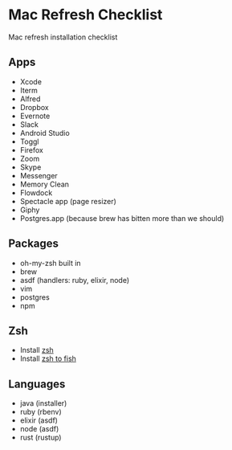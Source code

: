 # Mac Refresh Checklist

Mac refresh installation checklist

## Apps
- Xcode
- Iterm
- Alfred
- Dropbox
- Evernote
- Slack
- Android Studio
- Toggl
- Firefox
- Zoom
- Skype
- Messenger
- Memory Clean
- Flowdock
- Spectacle app (page resizer)
- Giphy
- Postgres.app (because brew has bitten more than we should)

## Packages
- oh-my-zsh built in
- brew
- asdf (handlers: ruby, elixir, node)
- vim
- postgres
- npm

## Zsh
- Install [zsh](https://www.freecodecamp.org/news/jazz-up-your-zsh-terminal-in-seven-steps-a-visual-guide-e81a8fd59a38/)
- Install [zsh to fish](https://github.com/abhigenie92/zsh_to_fish)

## Languages
- java (installer)
- ruby (rbenv)
- elixir (asdf)
- node (asdf)
- rust (rustup)
